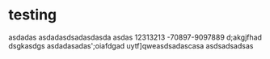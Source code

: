 # testing
asdadas
asdadasdsadasdasda
asdas
12313213
-70897-9097889
d;akgjfhad
dsgkasdgs
asdadasadas';oiafdgad
uytf]qweasdsadascasa
asdsadsadsas